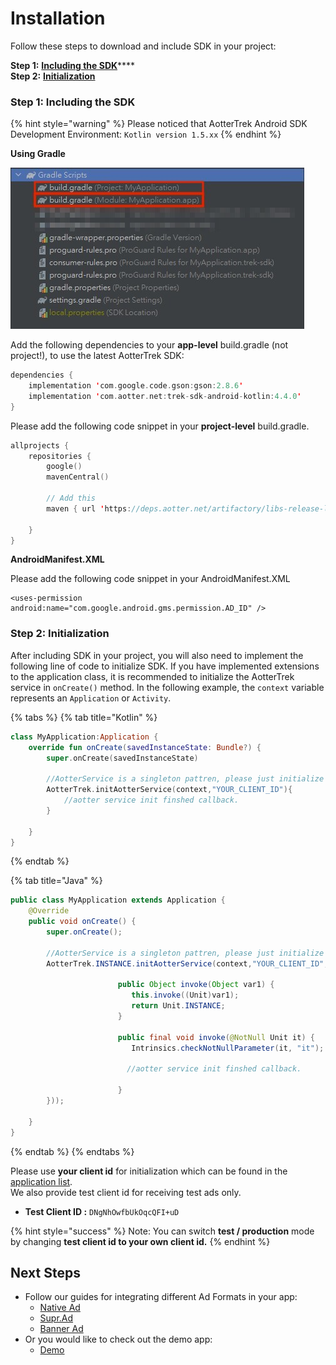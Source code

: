 # Installation

Follow these steps to download and include SDK in your project:

**Step 1:** [**Including the SDK**](installation.md#including)****\
**Step 2:** [**Initialization**](installation.md#step-2-initialization)

### Step 1: Including the SDK <a href="#including" id="including"></a>

{% hint style="warning" %}
Please noticed that AotterTrek Android SDK Development Environment: `Kotlin version 1.5.xx`
{% endhint %}

**Using Gradle**

![](../../.gitbook/assets/1631868969014.jpg)

Add the following dependencies to your **app-level** build.gradle (not project!), to use the latest AotterTrek SDK:

```kotlin
dependencies {
    implementation 'com.google.code.gson:gson:2.8.6'
    implementation 'com.aotter.net:trek-sdk-android-kotlin:4.4.0'
}
```

Please add the following code snippet in your **project-level** build.gradle.

```kotlin
allprojects {
    repositories {
        google()
        mavenCentral()
        
        // Add this 
        maven { url 'https://deps.aotter.net/artifactory/libs-release-local' }
        
    }
}
```

**AndroidManifest.XML**

Please add the following code snippet in your AndroidManifest.XML

```
<uses-permission android:name="com.google.android.gms.permission.AD_ID" />
```

### Step 2: Initialization

After including SDK in your project, you will also need to implement the following line of code to initialize SDK. If you have implemented extensions to the application class, it is recommended to initialize the AotterTrek service in `onCreate()` method. In the following example, the `context` variable represents an `Application` or `Activity`.

{% tabs %}
{% tab title="Kotlin" %}
```kotlin
class MyApplication:Application {
    override fun onCreate(savedInstanceState: Bundle?) {
        super.onCreate(savedInstanceState)
        
        //AotterService is a singleton pattren, please just initialize once.
        AotterTrek.initAotterService(context,"YOUR_CLIENT_ID"){
            //aotter service init finshed callback.
        }
                   
    }
}


```
{% endtab %}

{% tab title="Java" %}
```java
public class MyApplication extends Application {
    @Override
    public void onCreate() {
        super.onCreate();
       
        //AotterService is a singleton pattren, please just initialize once.
        AotterTrek.INSTANCE.initAotterService(context,"YOUR_CLIENT_ID", (Function1)(new Function1() {
                        
                        public Object invoke(Object var1) {
                           this.invoke((Unit)var1);
                           return Unit.INSTANCE;
                        }

                        public final void invoke(@NotNull Unit it) {
                           Intrinsics.checkNotNullParameter(it, "it");
                           
                          //aotter service init finshed callback.
                          
                        }
        }));
        
    }
}
```
{% endtab %}
{% endtabs %}

Please use **your client id** for initialization which can be found in the [application list](https://trek.aotter.net/publisher/list/app). \
We also provide test client id for receiving test ads only.

* **Test Client ID :** `DNgNhOwfbUkOqcQFI+uD`

{% hint style="success" %}
Note: You can switch **test / production** mode by changing **test client id to your own client id.**
{% endhint %}

## Next Steps

* Follow our guides for integrating different Ad Formats in your app:
  * [Native Ad](../ad-formats/native-ad.md)
  * [Supr.Ad](../ad-formats/supr.ad.md)
  * [Banner Ad](../ad-formats/banner-ad.md)
* Or you would like to check out the demo app:
  * [Demo](trek-example-app-demo.md)
